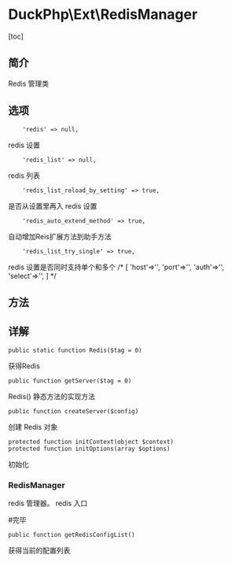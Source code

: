 # DuckPhp\Ext\RedisManager
[toc]

## 简介
Redis 管理类
## 选项
        'redis' => null,
redis 设置

        'redis_list' => null,
redis 列表

        'redis_list_reload_by_setting' => true,
是否从设置里再入 redis 设置

        'redis_auto_extend_method' => true,
自动增加Reis扩展方法到助手方法

        'redis_list_try_single' => true,
redis 设置是否同时支持单个和多个
/*
    [
                'host'=>'',
                'port'=>'',
                'auth'=>'',
                'select'=>'',
            ]
    */
## 方法


## 详解

    public static function Redis($tag = 0)
获得Redis


    public function getServer($tag = 0)
Redis() 静态方法的实现方法

    public function createServer($config)
创建 Redis 对象

    protected function initContext(object $context)
    protected function initOptions(array $options)
初始化
​    
### RedisManager

redis 管理器。 redis 入口

#完毕

    public function getRedisConfigList()
获得当前的配置列表
